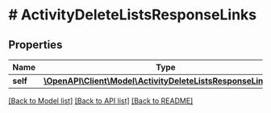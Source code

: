 # # ActivityDeleteListsResponseLinks

## Properties

Name | Type | Description | Notes
------------ | ------------- | ------------- | -------------
**self** | [**\OpenAPI\Client\Model\ActivityDeleteListsResponseLinksSelf**](ActivityDeleteListsResponseLinksSelf.md) |  | [optional]

[[Back to Model list]](../../README.md#models) [[Back to API list]](../../README.md#endpoints) [[Back to README]](../../README.md)
